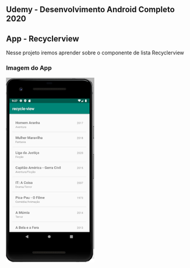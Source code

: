 ## Udemy - Desenvolvimento Android Completo 2020
## App - Recyclerview

Nesse projeto iremos aprender sobre o componente de lista Recyclerview

### Imagem do App

![Imagem APP](https://github.com/Jardier/recyclerview/blob/master/app/src/main/res/drawable/imagem_app.PNG)
